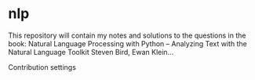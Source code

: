 # nlp
This repository will contain my notes and solutions to the questions in the book: Natural Language Processing with Python – Analyzing Text with the Natural Language Toolkit Steven Bird, Ewan Klein…

Contribution settings 
